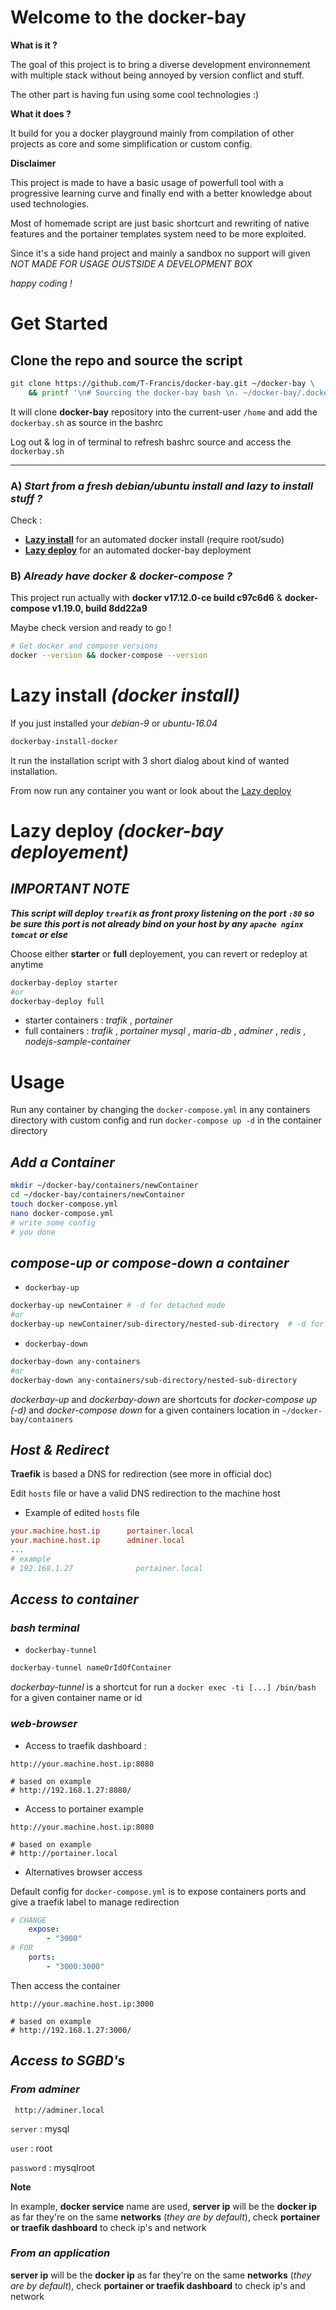 # **Welcome to the docker-bay**

**What is it ?**

The goal of this project is to bring a diverse development environnement with multiple stack without being annoyed by version conflict and stuff.

The other part is having fun using some cool technologies :)

**What it does ?**

It build for you a docker playground mainly from compilation of other projects as core and some simplification or custom config.

**Disclaimer**

This project is made to have a basic usage of powerfull tool with a progressive learning curve and finally end with a better knowledge about used technologies.

Most of homemade script are just basic shortcurt and rewriting of native features and the portainer templates system need to be more exploited.

Since it's a side hand project and mainly a sandbox no support will given *NOT MADE FOR USAGE OUSTSIDE A DEVELOPMENT BOX*

*happy coding !*

# **Get Started**

## Clone the repo and source the script

```bash
git clone https://github.com/T-Francis/docker-bay.git ~/docker-bay \
    && printf '\n# Sourcing the docker-bay bash \n. ~/docker-bay/.dockerbay/dockerbay_bash\n' >> ~/.bashrc
```

It will clone **docker-bay** repository into the current-user `/home` and add the `dockerbay.sh` as source in the bashrc

Log out & log in of terminal to refresh bashrc source and access  the `dockerbay.sh` 

***

### A) *Start from a fresh debian/ubuntu install and lazy to install stuff ?*

Check :
-  **[Lazy install](#lazy-install-docker-install)** for an automated docker install (require root/sudo) 
-  **[Lazy deploy](#lazy-deploy-docker-bay-deployement)** for an automated docker-bay deployment

### B) *Already have docker & docker-compose ?*

This project run actually with **docker v17.12.0-ce build c97c6d6**  &  **docker-compose  v1.19.0, build 8dd22a9**

Maybe check version and ready to go !

```bash
# Get docker and compose versions
docker --version && docker-compose --version
```
 
# **Lazy install** *(docker install)*

If you just installed your *debian-9* or *ubuntu-16.04*

```bash
dockerbay-install-docker 
```
It run the installation script with 3 short dialog about kind of wanted installation.

From now run any container you want or look about the [Lazy deploy](#lazy-deploy)


# **Lazy deploy** *(docker-bay deployement)*

## ***IMPORTANT NOTE***

***This script will deploy `treafik` as front proxy listening on the port `:80` so be sure this port is not already bind on your host by any `apache nginx tomcat` or else***

Choose either **starter** or **full** deployement, you can revert or redeploy at anytime

```bash
dockerbay-deploy starter
#or
dockerbay-deploy full
```
- starter containers : *trafik* , *portainer*
- full containers : *trafik* , *portainer* *mysql* , *maria-db* , *adminer* , *redis* , *nodejs-sample-container*

# **Usage**

Run any container by changing the `docker-compose.yml` in any containers directory with custom config and run `docker-compose up -d` in the container directory

## ***Add a Container***

```bash
mkdir ~/docker-bay/containers/newContainer
cd ~/docker-bay/containers/newContainer
touch docker-compose.yml
nano docker-compose.yml
# write some config
# you done
```

## ***compose-up or compose-down a container***

- `dockerbay-up` 
```bash
dockerbay-up newContainer # -d for detached mode
#or
dockerbay-up newContainer/sub-directory/nested-sub-directory  # -d for detached mode
```
- `dockerbay-down` 
```bash
dockerbay-down any-containers
#or
dockerbay-down any-containers/sub-directory/nested-sub-directory
```

*dockerbay-up* and *dockerbay-down* are shortcuts for *docker-compose up (-d)* and *docker-compose down* for a given containers location in `~/docker-bay/containers`

## ***Host & Redirect***

**Traefik** is based a DNS for redirection (see more in official doc)

Edit `hosts` file or have a valid DNS redirection to the machine host

- Example of edited `hosts` file
```conf
your.machine.host.ip	  portainer.local
your.machine.host.ip 	  adminer.local
...
# example
# 192.168.1.27              portainer.local

```

## ***Access to container***

###  ***bash terminal***

- `dockerbay-tunnel` 
```bash
dockerbay-tunnel nameOrIdOfContainer
```
*dockerbay-tunnel* is a shortcut for run a `docker exec -ti [...] /bin/bash` for a given container name or id 

### ***web-browser***

- Access to traefik dashboard :
```plaintext
http://your.machine.host.ip:8080

# based on example
# http://192.168.1.27:8080/
```

- Access to portainer example
```plaintext
http://your.machine.host.ip:8080

# based on example
# http://portainer.local
```

- Alternatives browser access

Default config for `docker-compose.yml` is to expose containers ports and give a traefik label to manage redirection

```yml
# CHANGE
    expose:
        - "3000"
# FOR
    ports:
        - "3000:3000"
```

Then access the container
```plaintext
http://your.machine.host.ip:3000

# based on example
# http://192.168.1.27:3000/
```

## ***Access to SGBD's***

### ***From adminer***

```plaintext
 http://adminer.local
```
`server` : mysql

`user` : root

`password` : mysqlroot

**Note**

In example, **docker service** name are used, **server ip** will be the **docker ip** as far they're on the same **networks** (*they are by default*), check **portainer or traefik dashboard** to check ip's and network

### ***From an application***

**server ip** will be the **docker ip** as far they're on the same **networks** (*they are by default*), check **portainer or traefik dashboard** to check ip's and network